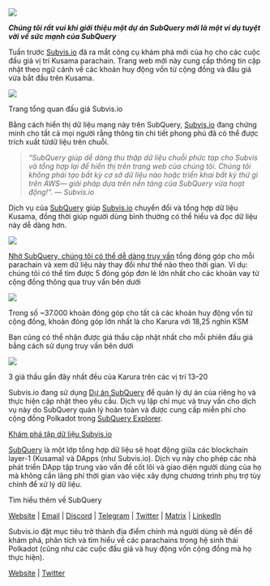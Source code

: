 
![](https://miro.medium.com/max/1400/1*C4rjs3vpR6TUCOqwF3L39g.png)

**_Chúng tôi rất vui khi giới thiệu một dự án SubQuery mới là một ví dụ tuyệt vời về sức mạnh của SubQuery_**

Tuần trước [Subvis.io](https://www.subvis.io/) đã ra mắt công cụ khám phá mới của họ cho các cuộc đấu giá vị trí Kusama parachain. Trang web mới này cung cấp thông tin cập nhật theo ngữ cảnh về các khoản huy động vốn từ cộng đồng và đấu giá vừa bắt đầu trên Kusama.


![](https://miro.medium.com/max/1400/1*iHO4P9JcW-Gt7GxqwXxa3g.png)

Trang tổng quan đấu giá Subvis.io

Bằng cách hiển thị dữ liệu mạng này trên SubQuery, [Subvis.io](https://www.subvis.io/) đang chứng minh cho tất cả mọi người rằng thông tin chi tiết phong phú đã có thể được trích xuất từ ​​dữ liệu trên chuỗi.

> _“SubQuery giúp dễ dàng thu thập dữ liệu chuỗi phức tạp cho Subvis và tổng hợp lại để hiển thị trên trang web của chúng tôi. Chúng tôi không phải tạo bất kỳ cơ sở dữ liệu nào hoặc triển khai bất kỳ thứ gì trên AWS— giải pháp dựa trên nền tảng của SubQuery vừa hoạt động!”. — Subvis.io_

Dịch vụ của [SubQuery](https://subquery.network/) giúp [Subvis.io](https://www.subvis.io/) chuyển đổi và tổng hợp dữ liệu Kusama, đồng thời giúp người dùng bình thường có thể hiểu và đọc dữ liệu này dễ dàng hơn.

![](https://miro.medium.com/max/1400/1*0W6n5vW1yHc3MjfzgsCFZw.png)

[Nhờ SubQuery, chúng tôi có thể dễ dàng truy vấn](https://explorer.subquery.network/subquery/subvis-io/kusama-auction) tổng đóng góp cho mỗi parachain và xem dữ liệu này thay đổi như thế nào theo thời gian. Ví dụ: chúng tôi có thể tìm được 5 đóng góp đơn lẻ lớn nhất cho các khoản vay từ cộng đồng thông qua truy vấn bên dưới

![](https://miro.medium.com/max/1400/1*4509Ki-4lxJyz1kdm6E5PA.png)

Trong số ~37.000 khoản đóng góp cho tất cả các khoản huy động vốn từ cộng đồng, khoản đóng góp lớn nhất là cho Karura với 18,25 nghìn KSM

Bạn cũng có thể nhận được giá thầu cập nhật nhất cho mỗi phiên đấu giá bằng cách sử dụng truy vấn bên dưới

![](https://miro.medium.com/max/1400/1*M0nrOoms7fNEm-qfBZsJEA.png)

3 giá thầu gần đây nhất đều của Karura trên các vị trí 13–20

Subvis.io đang sử dụng [Dự án SubQuery](https://project.subquery.network/) để quản lý dự án của riêng họ và thực hiện cập nhật theo yêu cầu. Dịch vụ lập chỉ mục và truy vấn cho dịch vụ này do SubQuery quản lý hoàn toàn và được cung cấp miễn phí cho cộng đồng Polkadot trong [SubQuery Explorer](https://explorer.subquery.network/).

[Khám phá tập dữ liệu Subvis.io](https://explorer.subquery.network/subquery/subvis-io/kusama-auction)

[SubQuery](https://subquery.network/) là một lớp tổng hợp dữ liệu sẽ hoạt động giữa các blockchain layer-1 (Kusama) và DApps (như Subvis.io). Dịch vụ này cho phép các nhà phát triển DApp tập trung vào vấn đề cốt lõi và giao diện người dùng của họ mà không cần lãng phí thời gian vào việc xây dựng chương trình phụ trợ tùy chỉnh để xử lý dữ liệu.

Tìm hiểu thêm về SubQuery

[Website](https://subquery.network/) | [Email](mailto:hello@subquery.network) | [Discord](https://discord.com/invite/78zg8aBSMG) | [Telegram](https://t.me/subquerynetwork) | [Twitter](https://twitter.com/subquerynetwork) | [Matrix](https://matrix.to/#/#subquery:matrix.org) | [LinkedIn](https://www.linkedin.com/company/subquery)

Subvis.io đặt mục tiêu trở thành địa điểm chính mà người dùng sẽ đến để khám phá, phân tích và tìm hiểu về các parachains trong hệ sinh thái Polkadot (cũng như các cuộc đấu giá và huy động vốn cộng đồng mà họ thực hiện).

[Website](https://www.subvis.io/) | [Twitter](https://twitter.com/subvisioapp)